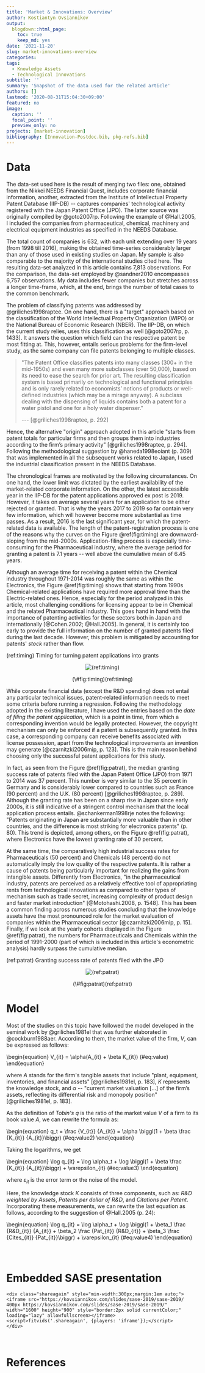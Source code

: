 ```yaml
---
title: 'Market & Innovations: Overview'
author: Kostiantyn Ovsiannikov
output:
  blogdown::html_page:
    toc: true
    keep_md: yes
date: '2021-11-20'
slug: market-innovations-overview
categories:
tags:
  - Knowledge Assets
  - Technological Innovations
subtitle: ''
summary: 'Snapshot of the data used for the related article'
authors: []
lastmod: '2020-08-31T15:04:30+09:00'
featured: no
image:
  caption: ''
  focal_point: ''
  preview_only: no
projects: [market-innovation]
bibliography: [Innovation-Postdoc.bib, pkg-refs.bib]
---
```






# Data

The data-set used here is the result of merging two files: one, obtained from the Nikkei NEEDS Financial Quest, includes corporate financial information, another, extracted from the Institute of Intellectual Property Patent Database (IIP-DB) -- captures companies' technological activity registered with the Japan Patent Office (JPO). 
The latter source was originally compiled by @goto2007rp. 
Following the example of @Hall.2005, I included the companies from pharmaceutical, chemical, machinery and electrical equipment industries as specified in the NEEDS Database. 

The total count of companies is 632, with each unit extending over 19 years (from 1998 till 2016), making the obtained time-series considerably larger than any of those used in existing studies on Japan.
My sample is also comparable to the majority of the international studies cited here.
The resulting data-set analyzed in this article contains 7,813 observations.
For the comparison, the data-set employed by @sandner2010 encompasses 6,757 observations.
My data includes fewer companies but stretches across a longer time-frame, which, at the end, brings the number of total cases to the common benchmark.

The problem of classifying patents was addressed by @griliches1998raptee. 
On one hand, there is a "target" approach based on the classification of the World Intellectual Property Organization (WIPO) or the National Bureau of Economic Research (NBER). 
The IIP-DB, on which the current study relies, uses this classification as well [@goto2007rp, p. 1433]. 
It answers the question which field can the respective patent be most fitting at. 
This, however, entails serious problems for the firm-level study, as the same company can file patents belonging to multiple classes. 

> "The Patent Office classifies patents into many classes (300+ in the mid-1950s) and even many more subclasses (over 50,000),  based on its need to ease the search for prior art. 
The resulting classification system is based primarily on technological and functional principles and is only rarely related to economists’ notions of products or well-defined industries (which may be a mirage anyway). 
A subclass dealing with the dispensing of liquids contains both a patent for a water pistol and one for a holy water dispenser."
>
> --- [@griliches1998raptee, p. 292]

Hence, the alternative "origin" approach adopted in this article "starts from patent totals for particular firms and then groups them into industries according to the firm’s primary activity" [@griliches1998raptee, p. 294]. Following the methodological suggestion by @haneda1998eoiant (p. 309) that was implemented in all the subsequent works related to Japan, I used the industrial classification present in the NEEDS Database.

The chronological frames are motivated by the following circumstances. 
On one hand, the lower limit was dictated by the earliest availability of the market-related corporate information. 
On the other, the latest accessible year in the IIP-DB for the patent applications approved ex post is 2019. 
However, it takes on average several years for an application to be either rejected or granted.
That is why the years 2017 to 2019 so far contain very few information, which will however become more substantial as time passes.
As a result, 2016 is the last significant year, for which the patent-related data is available.
The length of the patent-registration process is one of the reasons why the curves on the Figure \@ref(fig:timing) are downward-sloping from the mid-2000s. 
Application-filing process is especially time-consuming for the Pharmaceutical industry, where the average period for granting a patent is 7.1 years -- well above the cumulative mean of 6.45 years. 






Although an average time for receiving a patent within the Chemical industry throughout 1971-2014 was roughly the same as within the Electronics, the Figure \@ref(fig:timing) shows that starting from 1990s Chemical-related applications have required more approval time than the Electric-related ones. 
Hence, especially for the period analyzed in this article, most challenging conditions for licensing appear to be in Chemical and the related Pharmaceutical industry. 
This goes hand in hand with the importance of patenting activities for these sectors both in Japan and internationally [@Cohen.2002; @Hall.2005].
In general, it is certainly too early to provide the full information on the number of granted patents filed during the last decade. However, this problem is mitigated by accounting for patents' *stock* rather than flow.

(ref:timing) Timing for turning patent applications into grants 

<div class="figure" style="text-align: center">
<img src="/Users/kota/Dropbox/Academic-new2/content/post/2020-08-31-market-innovations-overview/Timing2.png" alt="(ref:timing)" width="\textwidth" />
<p class="caption">(\#fig:timing)(ref:timing)</p>
</div>

While corporate financial data (except the R&D spending) does not entail any particular technical issues, patent-related information needs to meet some criteria before running a regression. 
Following the methodology adopted in the existing literature, I have used the entries based on the *date of filing the patent application*, which is a point in time, from which a corresponding invention would be legally protected. 
However, the copyright mechanism can only be enforced if a patent is subsequently granted. 
In this case, a corresponding company can receive benefits associated with license possession, apart from the technological improvements an invention may generate [@czarnitzki2006mip, p. 123]. 
This is the main reason behind choosing only the successful patent applications for this study. 

In fact, as seen from the Figure \@ref(fig:patrat), the median granting success rate of patents filed with the Japan Patent Office (JPO) from 1971 to 2014 was 37 percent. 
This number is very similar to the 35 percent in Germany and is considerably lower compared to countries such as France (90 percent) and the U.K. (80 percent) [@griliches1998raptee, p. 289]. 
Although the granting rate has been on a sharp rise in Japan since early 2000s, it is still indicative of a stringent control mechanism that the local application process entails. 
@schankerman1998rje notes the following: "Patents originating in Japan are substantially more valuable than in other countries, and the difference is most striking for electronics patents" (p. 80). 
This trend is depicted, among others, on the Figure \@ref(fig:patrat), where Electronics have the lowest granting rate of 30 percent. 

At the same time, the comparatively high industrial success rates for Pharmaceuticals (50 percent) and Chemicals (48 percent) do not automatically imply the low quality of the respective patents.
It is rather a cause of patents being particularly important for realizing the gains from intangible assets.
Differently from Electronics, "in the pharmaceutical industry, patents are perceived as a relatively effective tool of appropriating rents from technological innovations as compared to other types of mechanism such as trade secret, increasing complexity of product design and faster market introduction" [@Motohashi.2008, p. 1548].
This has been a common finding across numerous studies concluding that the knowledge assets have the most pronounced role for the market evaluation of companies within the Pharmaceutical sector [@czarnitzki2006mip, p. 15].
Finally, if we look at the yearly cohorts displayed in the Figure \@ref(fig:patrat), the numbers for Pharmaceuticals and Chemicals within the period of 1991-2000 (part of which is included in this article's econometric analysis) hardly surpass the cumulative median.





(ref:patrat) Granting success rate of patents filed with the JPO 

<div class="figure" style="text-align: center">
<img src="/Users/kota/Dropbox/Academic-new2/content/post/2020-08-31-market-innovations-overview/Patrat2.png" alt="(ref:patrat)" width="\textwidth" />
<p class="caption">(\#fig:patrat)(ref:patrat)</p>
</div>


# Model

Most of the studies on this topic have followed the model developed in the seminal work by @griliches1981el that was further elaborated in @cockburn1988aer. 
According to them, the market value of the firm, *V*, can be expressed as follows:

\begin{equation} 
  V_{it} = \alpha(A_{it} + \beta K_{it})
  (\#eq:value)
\end{equation} 

where *A* stands for the firm's tangible assets that include "plant, equipment, inventories, and financial assets" [@griliches1981el, p. 183], *K* represents the knowledge stock, and $\alpha$ -- "current market valuation [...] of the firm’s assets, reflecting its differential risk and monopoly position" [@griliches1981el, p. 183].

As the definition of *Tobin's q* is the ratio of the market value *V* of a firm to its book value *A*, we can rewrite the formula as:

\begin{equation} 
  q_t = \frac {V_{it}} {A_{it}} = \alpha \biggl(1 + \beta \frac {K_{it}} {A_{it}}\biggr)
  (\#eq:value2)
\end{equation} 


Taking the logarithms, we get

\begin{equation} 
  \log q_{it} = \log \alpha_t + \log \biggl(1 + \beta \frac {K_{it}} {A_{it}}\biggr) + \varepsilon_{it}
  (\#eq:value3)
\end{equation}

where $\varepsilon_{it}$ is the error term or the noise of the model.

Here, the knowledge stock *K* consists of three components, such as: *R&D weighted by Assets*, *Patents per dollar of R&D*, and *Citations per Patent*. 
Incorporating these measurements, we can rewrite the last equation as follows, according to the suggestion of @Hall.2005 (p. 24):

\begin{equation} 
  \log q_{it} = \log \alpha_t + \log \biggl(1 + \beta_1 \frac {R\&D_{it}} {A_{it}} + \beta_2 \frac {Pat_{it}} {R\&D_{it}} + \beta_3 \frac {Cites_{it}} {Pat_{it}}\biggr) + \varepsilon_{it}
  (\#eq:value4)
\end{equation}

` `  
` `

# Embedded SASE presentation



```{=html}
<div class="shareagain" style="min-width:300px;margin:1em auto;">
<iframe src="https://kovsiannikov.com/slides/sase-2019/sase-2019/ 400px https://kovsiannikov.com/slides/sase-2019/sase-2019/" width="1600" height="900" style="border:2px solid currentColor;" loading="lazy" allowfullscreen></iframe>
<script>fitvids('.shareagain', {players: 'iframe'});</script>
</div>
```


` ` 
` `

# References
